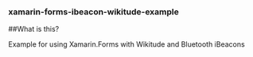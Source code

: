 ### xamarin-forms-ibeacon-wikitude-example

##What is this?

Example for using Xamarin.Forms with Wikitude and Bluetooth iBeacons
